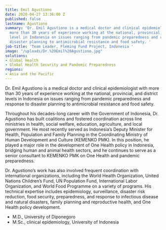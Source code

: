 ```yaml
---
title: Emil Agustiono
date: 2020-04-27 13:36:00 Z
published: false
lastname: Agustiono
summary: 'Dr. Emil Agustiono is a medical doctor and clinical epidemiologist with
  more than 30 years of experience working at the national, provincial, and district
  level in Indonesia on issues ranging from pandemic preparedness and response to
  disaster planning to antimicrobial resistance and food safety. '
job-title: 'Team Leader, Fleming Fund Project, Indonesia '
image: "/uploads/Dr.%20Emil%20Agustiono.jpg"
solutions:
- Global Health
- Global Health Security and Pandemic Preparedness
regions:
- Asia and the Pacific
---
```


Dr. Emil Agustiono is a medical doctor and clinical epidemiologist with more than 30 years of experience working at the national, provincial, and district levels in Indonesia on issues ranging from pandemic preparedness and response to disaster planning to antimicrobial resistance and food safety.
 
Throughout his decades-long career with the Government of Indonesia, Dr. Agustiono has built coalitions and fostered coordination across line ministries in health, social welfare, education, agriculture, and local government. He most recently served as Indonesia’s Deputy Minister for Health, Population and Family Planning in the Coordinating Ministry of Human Development and Culture (KEMENKO PMK). In this position, he played a major role in the development of One Health policy in Indonesia, bridging human and animal health sectors, and he continues to serve as a senior consultant to KEMENKO PMK on One Health and pandemic preparedness. 

Dr. Agustiono’s work has also involved frequent coordination with international organizations, including the World Health Organization, United Nations Children’s Fund, UN Population Fund, International Labor Organization, and World Food Programme on a variety of programs. His technical expertise includes epidemiology, surveillance, disaster risk reduction, food security, preparedness, and response to infectious disease and natural disasters, family planning and reproductive health, and One Health policy development.

* M.D., University of Diponegoro 
* M.Sc., clinical epidemiology, University of Indonesia